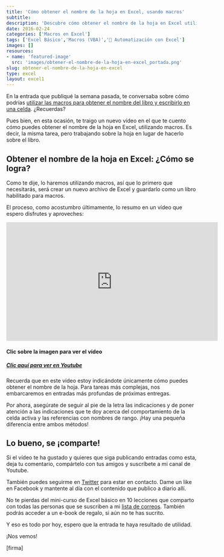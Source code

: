 ```yaml
---
title: 'Cómo obtener el nombre de la hoja en Excel, usando macros'
subtitle: 
description: 'Descubre cómo obtener el nombre de la hoja en Excel utilizando macros. Simplifica tu trabajo con esta técnica de automatización.'
date: 2016-02-24
categories: ['Macros en Excel']
tags: ['Excel Básico','Macros (VBA)','🤖 Automatización con Excel']
images: []
resources: 
- name: 'featured-image'
  src: 'images/obtener-el-nombre-de-la-hoja-en-excel_portada.png'
slug: obtener-el-nombre-de-la-hoja-en-excel
type: excel
layout: excel1
---
```


En la entrada que publiqué la semana pasada, te conversaba sobre cómo podrías [utilizar las macros para obtener el nombre del libro y escribirlo en una celda](http://raymundoycaza.com/como-obtener-el-nombre-de-archivo-en-excel-usando-macros/). ¿Recuerdas?

Pues bien, en esta ocasión, te traigo un nuevo vídeo en el que te cuento cómo puedes obtener el nombre de la hoja en Excel, utilizando macros. Es decir, la misma tarea, pero trabajando sobre la hoja en lugar de hacerlo sobre el libro.

## Obtener el nombre de la hoja en Excel: ¿Cómo se logra?

Como te dije, lo haremos utilizando macros, así que lo primero que necesitarás, será crear un nuevo archivo de Excel y guardarlo como un libro habilitado para macros.

El proceso, como acostumbro últimamente, lo resumo en un vídeo que espero disfrutes y aproveches:

<iframe src="https://www.youtube.com/embed/UJrci2X9mT0?showinfo=0" allowfullscreen="allowfullscreen" width="560" height="315" frameborder="0"></iframe>

#### Clic sobre la imagen para ver el vídeo

##### [Clic aquí para ver en Youtube](https://www.youtube.com/watch?v=UJrci2X9mT0)

Recuerda que en este vídeo estoy indicándote únicamente cómo puedes obtener el nombre de la hoja. Para tareas más complejas, nos embarcaremos en entradas más profundas de próximas entregas.

Por ahora, asegúrate de seguir al pie de la letra las indicaciones y de poner atención a las indicaciones que te doy acerca del comportamiento de la celda activa y las referencias con nombres de rango. ¡Hay una pequeña diferencia entre ambos métodos!

## Lo bueno, se ¡comparte!

Si el vídeo te ha gustado y quieres que siga publicando entradas como esta, deja tu comentario, compártelo con tus amigos y suscríbete a mi canal de Youtube.

También puedes seguirme en [Twitter](https://www.twitter.com/RaymundoYcaza) para estar en contacto. Dame un like en Facebook y mantente al día con el contenido que publico a diario allí.

No te pierdas del mini-curso de Excel básico en 10 lecciones que comparto con todas las personas que se suscriben a mi [lista de correos](http://raymundoycaza.com/landing/dominaexcelpasoapaso). También podrás acceder a un e-book de regalo, si aún no te has sucrito.

Y eso es todo por hoy, espero que la entrada te haya resultado de utilidad.

¡Nos vemos!

\[firma\]
